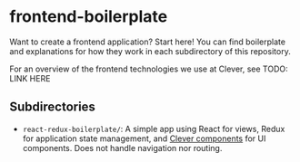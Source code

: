 # frontend-boilerplate
Want to create a frontend application? Start here! You can find boilerplate and explanations for
how they work in each subdirectory of this repository.

For an overview of the frontend technologies we use at Clever, see TODO: LINK HERE

## Subdirectories

* `react-redux-boilerplate/`: A simple app using React for views, Redux for application state
    management, and [Clever components](https://github.com/clever/components) for UI components.
    Does not handle navigation nor routing.
